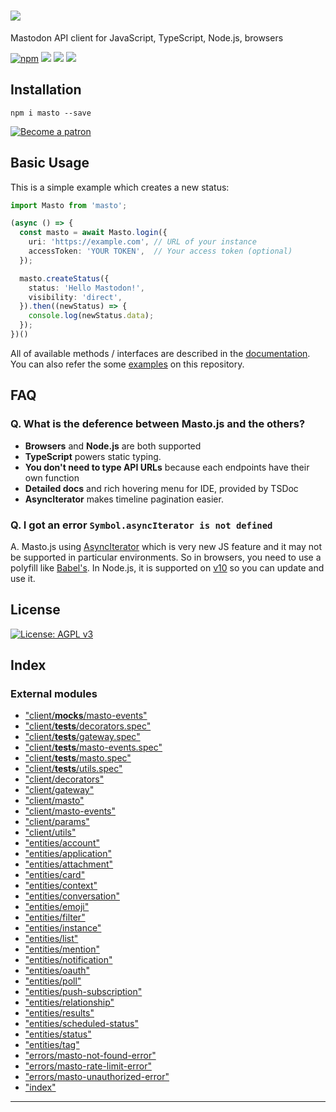
![](https://i.imgur.com/z47VXyd.png)
====================================

Mastodon API client for JavaScript, TypeScript, Node.js, browsers

[![npm](https://img.shields.io/npm/v/masto.svg)](https://www.npmjs.com/package/masto) [![](https://img.shields.io/circleci/project/github/neet/masto.js/master.svg)](https://circleci.com/gh/neet/masto.js) [![](https://codecov.io/gh/neet/masto.js/branch/master/graph/badge.svg)](https://codecov.io/gh/neet/masto.js) [![](https://api.codeclimate.com/v1/badges/f56a1d2e6728a89d0a94/maintainability)](https://codeclimate.com/github/neet/masto.js/maintainability)

Installation
------------

```
npm i masto --save
```

[![Become a patron](https://c5.patreon.com/external/logo/become_a_patron_button.png)](https://www.patreon.com/neetshin)

Basic Usage
-----------

This is a simple example which creates a new status:

```ts
import Masto from 'masto';

(async () => {
  const masto = await Masto.login({
    uri: 'https://example.com', // URL of your instance
    accessToken: 'YOUR TOKEN',  // Your access token (optional)
  });

  masto.createStatus({
    status: 'Hello Mastodon!',
    visibility: 'direct',
  }).then((newStatus) => {
    console.log(newStatus.data);
  });
})()
```

All of available methods / interfaces are described in the [documentation](https://github.com/neet/masto.js/blob/master/docs/classes/_client_masto_.masto.md). You can also refer the some [examples](https://github.com/neet/masto.js/tree/master/examples) on this repository.

FAQ
---

### Q. What is the deference between Masto.js and the others?

*    **Browsers** and **Node.js** are both supported
*    **TypeScript** powers static typing.
*    **You don't need to type API URLs** because each endpoints have their own function
*    **Detailed docs** and rich hovering menu for IDE, provided by TSDoc
*    **AsyncIterator** makes timeline pagination easier.

### Q. I got an error `Symbol.asyncIterator is not defined`

A. Masto.js using [AsyncIterator](https://github.com/tc39/proposal-async-iteration) which is very new JS feature and it may not be supported in particular environments. So in browsers, you need to use a polyfill like [Babel's](https://babeljs.io/docs/en/babel-plugin-proposal-async-generator-functions). In Node.js, it is supported on [v10](https://medium.com/@nairihar/async-iteration-in-nodejs-v10-3c17dc00ed9f) so you can update and use it.

License
-------

[![License: AGPL v3](https://img.shields.io/badge/License-AGPL%20v3-blue.svg)](https://www.gnu.org/licenses/agpl-3.0)

## Index

### External modules

* ["client/__mocks__/masto-events"](modules/_client___mocks___masto_events_.md)
* ["client/__tests__/decorators.spec"](modules/_client___tests___decorators_spec_.md)
* ["client/__tests__/gateway.spec"](modules/_client___tests___gateway_spec_.md)
* ["client/__tests__/masto-events.spec"](modules/_client___tests___masto_events_spec_.md)
* ["client/__tests__/masto.spec"](modules/_client___tests___masto_spec_.md)
* ["client/__tests__/utils.spec"](modules/_client___tests___utils_spec_.md)
* ["client/decorators"](modules/_client_decorators_.md)
* ["client/gateway"](modules/_client_gateway_.md)
* ["client/masto"](modules/_client_masto_.md)
* ["client/masto-events"](modules/_client_masto_events_.md)
* ["client/params"](modules/_client_params_.md)
* ["client/utils"](modules/_client_utils_.md)
* ["entities/account"](modules/_entities_account_.md)
* ["entities/application"](modules/_entities_application_.md)
* ["entities/attachment"](modules/_entities_attachment_.md)
* ["entities/card"](modules/_entities_card_.md)
* ["entities/context"](modules/_entities_context_.md)
* ["entities/conversation"](modules/_entities_conversation_.md)
* ["entities/emoji"](modules/_entities_emoji_.md)
* ["entities/filter"](modules/_entities_filter_.md)
* ["entities/instance"](modules/_entities_instance_.md)
* ["entities/list"](modules/_entities_list_.md)
* ["entities/mention"](modules/_entities_mention_.md)
* ["entities/notification"](modules/_entities_notification_.md)
* ["entities/oauth"](modules/_entities_oauth_.md)
* ["entities/poll"](modules/_entities_poll_.md)
* ["entities/push-subscription"](modules/_entities_push_subscription_.md)
* ["entities/relationship"](modules/_entities_relationship_.md)
* ["entities/results"](modules/_entities_results_.md)
* ["entities/scheduled-status"](modules/_entities_scheduled_status_.md)
* ["entities/status"](modules/_entities_status_.md)
* ["entities/tag"](modules/_entities_tag_.md)
* ["errors/masto-not-found-error"](modules/_errors_masto_not_found_error_.md)
* ["errors/masto-rate-limit-error"](modules/_errors_masto_rate_limit_error_.md)
* ["errors/masto-unauthorized-error"](modules/_errors_masto_unauthorized_error_.md)
* ["index"](modules/_index_.md)

---

